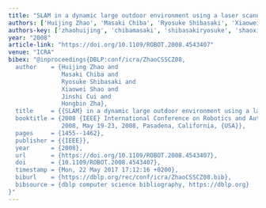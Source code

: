 ```yaml
---
title: "SLAM in a dynamic large outdoor environment using a laser scanner"
authors: ['Huijing Zhao', 'Masaki Chiba', 'Ryosuke Shibasaki', 'Xiaowei Shao', 'Jinshi Cui', 'Hongbin Zha']
authors-key: ['zhaohuijing', 'chibamasaki', 'shibasakiryosuke', 'shaoxiaowei', 'cuijinshi', 'zhahongbin']
year: "2008"
article-link: "https://doi.org/10.1109/ROBOT.2008.4543407"
venue: "ICRA"
bibex: "@inproceedings{DBLP:conf/icra/ZhaoCSSCZ08,
  author    = {Huijing Zhao and
               Masaki Chiba and
               Ryosuke Shibasaki and
               Xiaowei Shao and
               Jinshi Cui and
               Hongbin Zha},
  title     = {{SLAM} in a dynamic large outdoor environment using a laser scanner},
  booktitle = {2008 {IEEE} International Conference on Robotics and Automation, {ICRA}
               2008, May 19-23, 2008, Pasadena, California, {USA}},
  pages     = {1455--1462},
  publisher = {{IEEE}},
  year      = {2008},
  url       = {https://doi.org/10.1109/ROBOT.2008.4543407},
  doi       = {10.1109/ROBOT.2008.4543407},
  timestamp = {Mon, 22 May 2017 17:12:16 +0200},
  biburl    = {https://dblp.org/rec/conf/icra/ZhaoCSSCZ08.bib},
  bibsource = {dblp computer science bibliography, https://dblp.org}
}"
---
```

